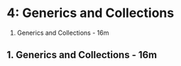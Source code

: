 # 4: Generics and Collections

1. Generics and Collections - 16m

## 1. Generics and Collections - 16m
